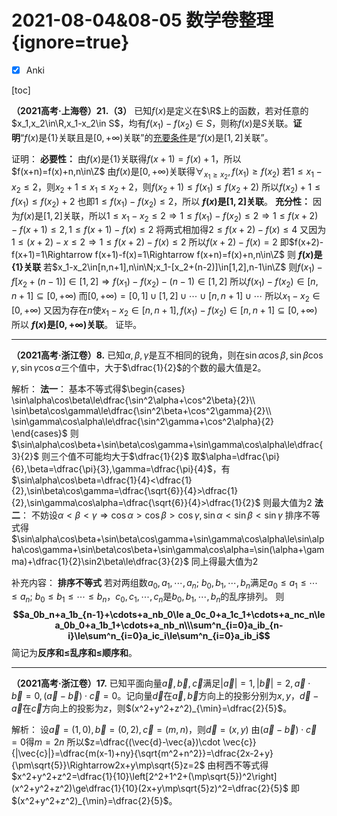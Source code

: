 # 2021-08-04&08-05 数学卷整理 {ignore=true}

- [x] Anki

[toc]

**（2021高考·上海卷）21.（3）** 已知$f(x)$是定义在$\R$上的函数，若对任意的$x_1,x_2\in\R,x_1-x_2\in S$，均有$f(x_1)-f(x_2)\in S$，则称$f(x)$是$S$关联。**证明**“$f(x)$是$\{1\}$关联且是$[0,+\infty)$关联”的<u>充要条件</u>是“$f(x)$是$[1,2]$关联”。

证明：
**必要性：**
由$f(x)$是$\{1\}$关联得$f(x+1)=f(x)+1$，所以$f(x+n)=f(x)+n,n\in\Z$
由$f(x)$是$[0,+\infty)$关联得$\forall_{x_1\ge x_2},f(x_1)\ge f(x_2)$
若$1\le x_1-x_2\le2$，则$x_2+1\le x_1\le x_2+2$，则$f(x_2+1)\le f(x_1)\le f(x_2+2)$
所以$f(x_2)+1\le f(x_1)\le f(x_2)+2$
也即$1\le f(x_1)-f(x_2)\le2$，所以 **$f(x)$是$[1,2]$关联**。
**充分性：**
因为$f(x)$是$[1,2]$关联，所以$1\le x_1-x_2\le2\Rightarrow1\le f(x_1)-f(x_2)\le2\Rightarrow 1\le f(x+2)-f(x+1)\le2,\,1\le f(x+1)-f(x)\le 2$
将两式相加得$2\le f(x+2)-f(x)\le4$
又因为$1\le(x+2)-x\le2\Rightarrow 1\le f(x+2)-f(x)\le2$
所以$f(x+2)-f(x)=2$
即$f(x+2)-f(x+1)=1\Rightarrow f(x+1)-f(x)=1\Rightarrow f(x+n)=f(x)+n,n\in\Z$
则 **$f(x)$是$\{1\}$关联**
若$x_1-x_2\in[n,n+1],n\in\N;x_1-[x_2+(n-2)]\in[1,2],n-1\in\Z$
则$f(x_1)-f[x_2+(n-1)]\in[1,2]\Rightarrow f(x_1)-f(x_2)-(n-1)\in[1,2]$
所以$f(x_1)-f(x_2)\in[n,n+1]\subseteq[0,+\infty)$
而$[0,+\infty)=[0,1]\cup[1,2]\cup\cdots\cup[n,n+1]\cup\cdots$
所以$x_1-x_2\in[0,+\infty)$
又因为存在$n$使$x_1-x_2\in[n,n+1],f(x_1)-f(x_2)\in[n,n+1]\subseteq[0,+\infty)$
所以 **$f(x)$是$[0,+\infty)$关联**。
证毕。

---

**（2021高考·浙江卷）8.** 已知$\alpha,\beta,\gamma$是互不相同的锐角，则在$\sin\alpha\cos\beta,\sin\beta\cos\gamma,\sin\gamma\cos\alpha$三个值中，大于$\dfrac{1}{2}$的个数的最大值是$2$。

解析：
**法一**：
基本不等式得$\begin{cases}
\sin\alpha\cos\beta\le\dfrac{\sin^2\alpha+\cos^2\beta}{2}\\
\sin\beta\cos\gamma\le\dfrac{\sin^2\beta+\cos^2\gamma}{2}\\
\sin\gamma\cos\alpha\le\dfrac{\sin^2\gamma+\cos^2\alpha}{2}
\end{cases}$
则$\sin\alpha\cos\beta+\sin\beta\cos\gamma+\sin\gamma\cos\alpha\le\dfrac{3}{2}$
则三个值不可能均大于$\dfrac{1}{2}$
取$\alpha=\dfrac{\pi}{6},\beta=\dfrac{\pi}{3},\gamma=\dfrac{\pi}{4}$，有$\sin\alpha\cos\beta=\dfrac{1}{4}<\dfrac{1}{2},\sin\beta\cos\gamma=\dfrac{\sqrt{6}}{4}>\dfrac{1}{2},\sin\gamma\cos\alpha=\dfrac{\sqrt{6}}{4}>\dfrac{1}{2}$
则最大值为$2$
**法二**：
不妨设$\alpha<\beta<\gamma\Rightarrow \cos\alpha>\cos\beta>\cos\gamma,\sin\alpha<\sin\beta<\sin\gamma$
排序不等式得$\sin\alpha\cos\beta+\sin\beta\cos\gamma+\sin\gamma\cos\alpha\le\sin\alpha\cos\gamma+\sin\beta\cos\beta+\sin\gamma\cos\alpha=\sin(\alpha+\gamma)+\dfrac{1}{2}\sin2\beta\le\dfrac{3}{2}$
同上得最大值为$2$

补充内容：
**排序不等式**
若对两组数$a_0,a_1,\cdots,a_n;\ b_0,b_1,\cdots,b_n$满足$a_0\le a_1\le\cdots\le a_n;\ b_0\le b_1\le\cdots\le b_n$，$c_0,c_1,\cdots,c_n$是$b_0,b_1,\cdots,b_n$的乱序排列。
则
**$$a_0b_n+a_1b_{n-1}+\cdots+a_nb_0\le a_0c_0+a_1c_1+\cdots+a_nc_n\le a_0b_0+a_1b_1+\cdots+a_nb_n\\\sum^n_{i=0}a_ib_{n-i}\le\sum^n_{i=0}a_ic_i\le\sum^n_{i=0}a_ib_i$$**
简记为**反序和$\le$乱序和$\le$顺序和**。

---

**（2021高考·浙江卷）17.** 已知平面向量$\vec{a},\vec{b},\vec{c}$满足$|\vec{a}|=1,|\vec{b}|=2,\vec{a}\cdot\vec{b}=0,(\vec{a}-\vec{b})\cdot\vec{c}=0$。记向量$\vec{d}$在$\vec{a},\vec{b}$方向上的投影分别为$x,y$，$\vec{d}-\vec{a}$在$\vec{c}$方向上的投影为$z$，则$(x^2+y^2+z^2)_{\min}=\dfrac{2}{5}$。

解析：
设$\vec{a}=(1,0),\vec{b}=(0,2),\vec{c}=(m,n)$，则$\vec{d}=(x,y)$
由$(\vec{a}-\vec{b})\cdot\vec{c}=0$得$m=2n$
所以$z=\dfrac{(\vec{d}-\vec{a})\cdot \vec{c}}{|\vec{c}|}=\dfrac{m(x-1)+ny}{\sqrt{m^2+n^2}}=\dfrac{2x-2+y}{\pm\sqrt{5}}\Rightarrow2x+y\mp\sqrt{5}z=2$
由柯西不等式得$x^2+y^2+z^2=\dfrac{1}{10}\left[2^2+1^2+(\mp\sqrt{5})^2\right](x^2+y^2+z^2)\ge\dfrac{1}{10}(2x+y\mp\sqrt{5}z)^2=\dfrac{2}{5}$
即$(x^2+y^2+z^2)_{\min}=\dfrac{2}{5}$。